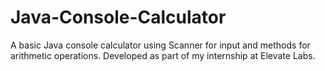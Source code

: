 # Java-Console-Calculator
A basic Java console calculator using Scanner for input and methods for arithmetic operations. Developed as part of my internship at Elevate Labs.
